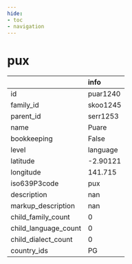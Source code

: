 ```yaml
---
hide:
- toc
- navigation
---
```

# pux
|                      | info     |
|:---------------------|:---------|
| id                   | puar1240 |
| family_id            | skoo1245 |
| parent_id            | serr1253 |
| name                 | Puare    |
| bookkeeping          | False    |
| level                | language |
| latitude             | -2.90121 |
| longitude            | 141.715  |
| iso639P3code         | pux      |
| description          | nan      |
| markup_description   | nan      |
| child_family_count   | 0        |
| child_language_count | 0        |
| child_dialect_count  | 0        |
| country_ids          | PG       |